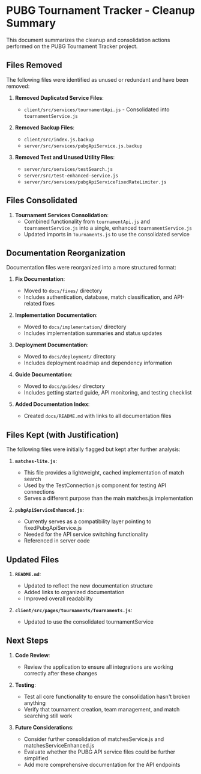 # PUBG Tournament Tracker - Cleanup Summary

This document summarizes the cleanup and consolidation actions performed on the PUBG Tournament Tracker project.

## Files Removed

The following files were identified as unused or redundant and have been removed:

1. **Removed Duplicated Service Files**:
   - `client/src/services/tournamentApi.js` - Consolidated into `tournamentService.js`

2. **Removed Backup Files**:
   - `client/src/index.js.backup`
   - `server/src/services/pubgApiService.js.backup`

3. **Removed Test and Unused Utility Files**:
   - `server/src/services/testSearch.js`
   - `server/src/test-enhanced-service.js`
   - `server/src/services/pubgApiServiceFixedRateLimiter.js`

## Files Consolidated

1. **Tournament Services Consolidation**:
   - Combined functionality from `tournamentApi.js` and `tournamentService.js` into a single, enhanced `tournamentService.js`
   - Updated imports in `Tournaments.js` to use the consolidated service

## Documentation Reorganization

Documentation files were reorganized into a more structured format:

1. **Fix Documentation**:
   - Moved to `docs/fixes/` directory
   - Includes authentication, database, match classification, and API-related fixes

2. **Implementation Documentation**:
   - Moved to `docs/implementation/` directory
   - Includes implementation summaries and status updates

3. **Deployment Documentation**:
   - Moved to `docs/deployment/` directory
   - Includes deployment roadmap and dependency information

4. **Guide Documentation**:
   - Moved to `docs/guides/` directory
   - Includes getting started guide, API monitoring, and testing checklist

5. **Added Documentation Index**:
   - Created `docs/README.md` with links to all documentation files

## Files Kept (with Justification)

The following files were initially flagged but kept after further analysis:

1. **`matches-lite.js`**:
   - This file provides a lightweight, cached implementation of match search
   - Used by the TestConnection.js component for testing API connections
   - Serves a different purpose than the main matches.js implementation

2. **`pubgApiServiceEnhanced.js`**:
   - Currently serves as a compatibility layer pointing to fixedPubgApiService.js
   - Needed for the API service switching functionality
   - Referenced in server code

## Updated Files

1. **`README.md`**:
   - Updated to reflect the new documentation structure
   - Added links to organized documentation
   - Improved overall readability

2. **`client/src/pages/tournaments/Tournaments.js`**:
   - Updated to use the consolidated tournamentService

## Next Steps

1. **Code Review**:
   - Review the application to ensure all integrations are working correctly after these changes

2. **Testing**:
   - Test all core functionality to ensure the consolidation hasn't broken anything
   - Verify that tournament creation, team management, and match searching still work

3. **Future Considerations**:
   - Consider further consolidation of matchesService.js and matchesServiceEnhanced.js
   - Evaluate whether the PUBG API service files could be further simplified
   - Add more comprehensive documentation for the API endpoints